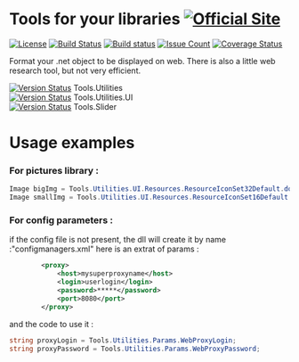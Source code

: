 # Tools for your libraries [![Official Site](https://img.shields.io/badge/site-servodroid.com-orange.svg)](http://servodroid.com)

[![License](https://img.shields.io/github/license/brandondahler/Data.HashFunction.svg)](https://raw.githubusercontent.com/ThibaultMontaufray/Tools4Libraries/master/License)
[![Build Status](https://travis-ci.org/ThibaultMontaufray/Tools4Libraries.svg?branch=master)](https://travis-ci.org/ThibaultMontaufray/Tools4Libraries) 
[![Build status](https://ci.appveyor.com/api/projects/status/sidmejyg6biq7gkr?svg=true)](https://ci.appveyor.com/project/ThibaultMontaufray/manager-database)
[![Issue Count](https://codeclimate.com/github/ThibaultMontaufray/Tools4Libraries/badges/issue_count.svg)](https://codeclimate.com/github/ThibaultMontaufray/Tools4Libraries)
[![Coverage Status](https://coveralls.io/repos/github/ThibaultMontaufray/Tools4Libraries/badge.svg?branch=master)](https://coveralls.io/github/ThibaultMontaufray/Tools4Libraries?branch=master)

Format your .net object to be displayed on web. There is also a little web research tool, but not very efficient.

[![Version Status](https://img.shields.io/nuget/v/Tools.Utilities.svg)](https://www.nuget.org/packages/Tools.Utilities/) Tools.Utilities
<br/>
[![Version Status](https://img.shields.io/nuget/v/Tools.Utilities.UI.svg)](https://www.nuget.org/packages/Tools.Utilities.UI/) Tools.Utilities.UI
<br/>
[![Version Status](https://img.shields.io/nuget/v/Tools.Slider.svg)](https://www.nuget.org/packages/Tools.Slider/) Tools.Slider
<br/>

# Usage examples

<h3>For pictures library : </h3>

```csharp
Image bigImg = Tools.Utilities.UI.Resources.ResourceIconSet32Default.door_out;
Image smallImg = Tools.Utilities.UI.Resources.ResourceIconSet16Default.door_out;
```

<h3>For config parameters :</h3>

if the config file is not present, the dll will create it by name :"configmanagers.xml"
here is an extrat of params :
```xml
		<proxy>
			<host>mysuperproxyname</host>
			<login>userlogin</login>
			<password>*****</password>
			<port>8080</port>
		</proxy>
```
and the code to use it :
```csharp
string proxyLogin = Tools.Utilities.Params.WebProxyLogin;
string proxyPassword = Tools.Utilities.Params.WebProxyPassword;
```
